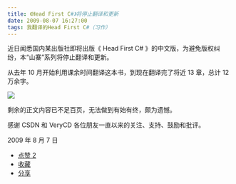 ```yaml
---
title: 《Head First C#》将停止翻译和更新
date: 2009-08-07 16:27:00
tags: 我翻译的Head First C#（习作）
---
```


近日闻悉国内某出版社即将出版《  Head First C#  》的中文版，为避免版权纠纷，本“山寨”系列将停止翻译和更新。

从去年  10  月开始利用课余时间翻译这本书，到现在翻译完了将近  13  章，总计  12  万余字。

![](https://p-blog.csdn.net/images/p_blog_csdn_net/cuipengfei1/EntryImages/20090807/2009-08-07_16-33-29.jpg)

剩余的正文内容已不足百页，无法做到有始有终，颇为遗憾。

感谢  CSDN  和  VeryCD  各位朋友一直以来的关注、支持、鼓励和批评。

2009  年  8  月  7  日

-   [ 点赞  2  ](javascript:;)
-   [ 收藏  ](javascript:;)
-   [ 分享 ](javascript:;)
